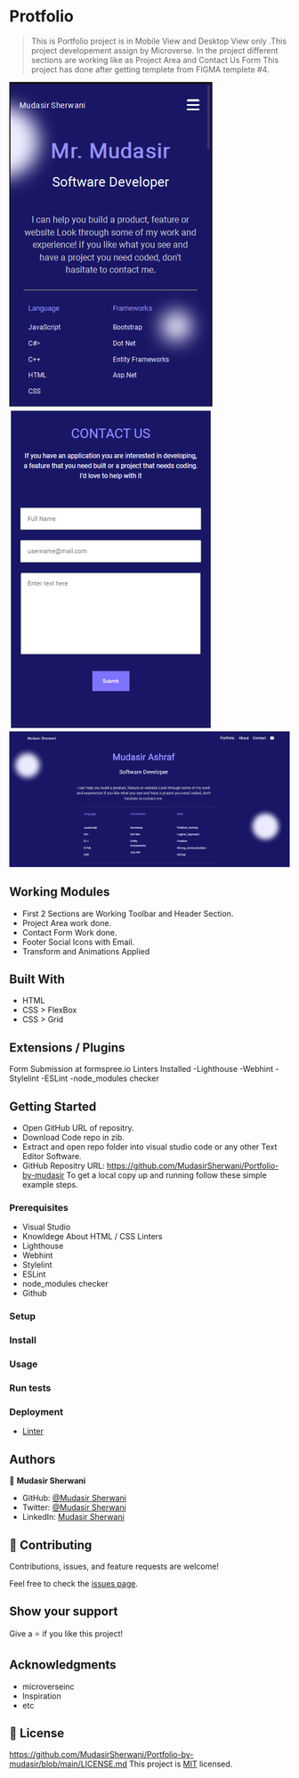 # Protfolio

> This is Portfolio project is in Mobile View and Desktop View  only .This project developement assign by Microverse.
> In the project different sections are working like as Project Area and Contact Us Form 
> This project has done after getting templete from FIGMA templete #4.

![Portfolio in Mobile View](/images/Portfolio_SS_1.PNG)
![Portfolio in Mobile View](/images/Portfolio_SS_1234.PNG)
![Portfolio in Mobile View](/images/desktop-view-ss.PNG)

## Working Modules

- First 2 Sections are Working Toolbar and Header Section.
- Project Area work done.
- Contact Form Work done.
- Footer Social Icons with Email.
- Transform and Animations Applied

## Built With

- HTML
- CSS > FlexBox
- CSS > Grid

## Extensions / Plugins

Form Submission at formspree.io
Linters Installed
-Lighthouse
-Webhint
-Stylelint
-ESLint
-node_modules checker



## Getting Started
- Open GitHub URL of repositry.
- Download Code repo in zib.
- Extract and open repo folder into visual studio code or any other Text Editor Software.
- GitHub Repositry URL: https://github.com/MudasirSherwani/Portfolio-by-mudasir
  To get a local copy up and running follow these simple example steps.

### Prerequisites
- Visual Studio
- Knowldege About HTML / CSS
Linters
- Lighthouse
- Webhint
- Stylelint
- ESLint
- node_modules checker
- Github


### Setup

### Install

### Usage

### Run tests

### Deployment
- [Linter](https://github.com/microverseinc/linters-config/tree/master/html-css)


## Authors

👤 **Mudasir Sherwani**

- GitHub: [@Mudasir Sherwani](https://github.com/MudasirSherwani)
- Twitter: [@Mudasir Sherwani](https://twitter.com/mudasirsherwani)
- LinkedIn: [Mudasir Sherwani](https://linkedin.com/in/mudasir-ashraf-071321a4)


## 🤝 Contributing

Contributions, issues, and feature requests are welcome!

Feel free to check the [issues page](../../issues/).

## Show your support

Give a ⭐️ if you like this project!

## Acknowledgments

- microverseinc
- Inspiration
- etc

## 📝 License
https://github.com/MudasirSherwani/Portfolio-by-mudasir/blob/main/LICENSE.md
This project is [MIT](./MIT.md) licensed.

